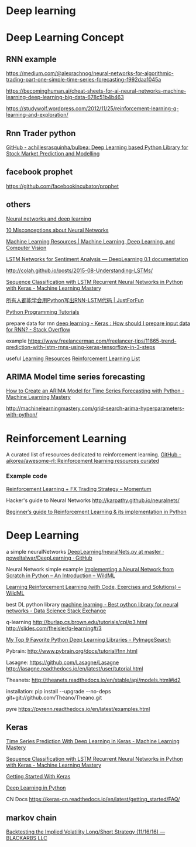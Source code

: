 # Deep learning


# Deep Learning Concept
## RNN example
https://medium.com/@alexrachnog/neural-networks-for-algorithmic-trading-part-one-simple-time-series-forecasting-f992daa1045a

https://becominghuman.ai/cheat-sheets-for-ai-neural-networks-machine-learning-deep-learning-big-data-678c51b4b463

https://studywolf.wordpress.com/2012/11/25/reinforcement-learning-q-learning-and-exploration/

## Rnn Trader python
[GitHub - achillesrasquinha/bulbea: Deep Learning based Python Library for Stock Market Prediction and Modelling](https://github.com/achillesrasquinha/bulbea)


## facebook prophet
https://github.com/facebookincubator/prophet
## others

[Neural networks and deep learning](http://neuralnetworksanddeeplearning.com/index.html)

[10 Misconceptions about Neural Networks](http://www.turingfinance.com/misconceptions-about-neural-networks/)

[Machine Learning Resources  | Machine Learning, Deep Learning, and Computer Vision](http://www.ritchieng.com/machine-learning-resources/)

[LSTM Networks for Sentiment Analysis — DeepLearning 0.1 documentation](http://deeplearning.net/tutorial/lstm.html)

http://colah.github.io/posts/2015-08-Understanding-LSTMs/

[Sequence Classification with LSTM Recurrent Neural Networks in Python with Keras - Machine Learning Mastery](http://machinelearningmastery.com/sequence-classification-lstm-recurrent-neural-networks-python-keras/)


[所有人都能学会用Python写出RNN-LSTM代码 | JustForFun](http://magicly.me/2017/03/09/iamtrask-anyone-can-code-lstm/)

[Python Programming Tutorials](https://pythonprogramming.net/weighted-bandwidth-mean-shift-machine-learning-tutorial/)

prepare data for rnn
[deep learning - Keras : How should I prepare input data for RNN? - Stack Overflow](http://stackoverflow.com/questions/36992855/keras-how-should-i-prepare-input-data-for-rnn)

example 
https://www.freelancermap.com/freelancer-tips/11865-trend-prediction-with-lstm-rnns-using-keras-tensorflow-in-3-steps

useful
[Learning Resources](https://ctmakro.github.io/site/on_learning/course_resources.html)
[Reinforcement Learning List](http://blog.leanote.com/post/wjgaas@126.com/Reinforcement-Learning-List)

## ARIMA Model time series forecasting
[How to Create an ARIMA Model for Time Series Forecasting with Python - Machine Learning Mastery](http://machinelearningmastery.com/arima-for-time-series-forecasting-with-python/)

http://machinelearningmastery.com/grid-search-arima-hyperparameters-with-python/

# Reinforcement Learning
A curated list of resources dedicated to reinforcement learning.
[GitHub - aikorea/awesome-rl: Reinforcement learning resources curated](https://github.com/aikorea/awesome-rl)

### Example code
[Reinforcement Learning + FX Trading Strategy – Momentum](http://nekopuni.holy.jp/2014/08/pythonreinforcement-learning-fx-trading-strategy/)

Hacker's guide to Neural Networks
http://karpathy.github.io/neuralnets/

[Beginner’s guide to Reinforcement Learning & its implementation in Python](https://www.analyticsvidhya.com/blog/2017/01/introduction-to-reinforcement-learning-implementation/)

# Deep Learning
a simple neuralNetworks
[DeepLearning/neuralNets.py at master · poweltalwar/DeepLearning · GitHub](https://github.com/poweltalwar/DeepLearning/blob/master/neuralNets.py)

Neural Network simple example
[Implementing a Neural Network from Scratch in Python – An Introduction – WildML](http://www.wildml.com/2015/09/implementing-a-neural-network-from-scratch/)

[Learning Reinforcement Learning (with Code, Exercises and Solutions) – WildML](http://www.wildml.com/2016/10/learning-reinforcement-learning/)

best DL python library
[machine learning - Best python library for neural networks - Data Science Stack Exchange](http://datascience.stackexchange.com/questions/694/best-python-library-for-neural-networks)

q-learning
http://burlap.cs.brown.edu/tutorials/cpl/p3.html
http://slides.com/fheisler/q-learning#/3

[My Top 9 Favorite Python Deep Learning Libraries - PyImageSearch](http://www.pyimagesearch.com/2016/06/27/my-top-9-favorite-python-deep-learning-libraries/)

Pybrain:
http://www.pybrain.org/docs/tutorial/fnn.html


Lasagne: 
https://github.com/Lasagne/Lasagne
http://lasagne.readthedocs.io/en/latest/user/tutorial.html

Theanets:
http://theanets.readthedocs.io/en/stable/api/models.html#id2

installation: 
pip install --upgrade --no-deps git+git://github.com/Theano/Theano.git

pyre
https://pyrenn.readthedocs.io/en/latest/examples.html

## Keras
[Time Series Prediction With Deep Learning in Keras - Machine Learning Mastery](http://machinelearningmastery.com/time-series-prediction-with-deep-learning-in-python-with-keras/)

[Sequence Classification with LSTM Recurrent Neural Networks in Python with Keras - Machine Learning Mastery](http://machinelearningmastery.com/sequence-classification-lstm-recurrent-neural-networks-python-keras/)

[Getting Started With Keras](http://davidlichtenberg.com/articles/2016-12/getting-started-with-keras)


[Deep Learning in Python](https://www.datacamp.com/courses/deep-learning-in-python)


CN Docs
https://keras-cn.readthedocs.io/en/latest/getting_started/FAQ/



## markov chain
[Backtesting the Implied Volatility Long/Short Strategy (11/16/16) — BLACKARBS LLC](http://www.blackarbs.com/blog/backtesting-the-implied-volatility-longshort-strategy-111516/11/16/2016)
